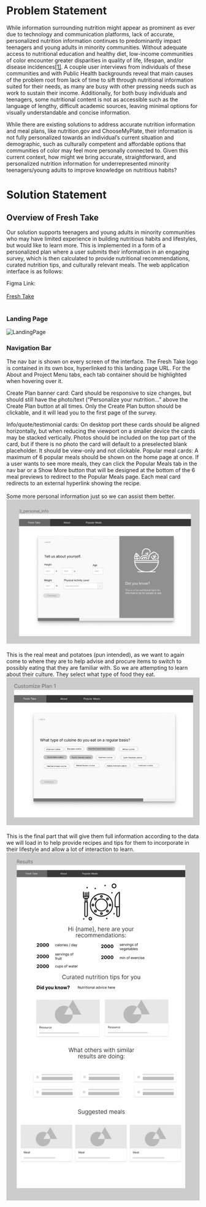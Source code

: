 # Problem Statement

While information surrounding nutrition might appear as prominent as ever due to technology and communication platforms, lack of accurate, personalized nutrition information continues to predominantly impact teenagers and young adults in minority communities. Without adequate access to nutritional education and healthy diet, low-income communities of color encounter greater disparities in quality of life, lifespan, and/or disease incidences[[1]](https://www.ncbi.nlm.nih.gov/pmc/articles/PMC2729116/). A couple user interviews from individuals of these communities and with Public Health backgrounds reveal that main causes of the problem root from lack of time to sift through nutritional information suited for their needs, as many are busy with other pressing needs such as work to sustain their income. Additionally, for both busy individuals and teenagers, some nutritional content is not as accessible such as the language of lengthy, difficult academic sources, leaving minimal options for visually understandable and concise information.

While there are existing solutions to address accurate nutrition information and meal plans, like nutrition.gov and ChooseMyPlate, their information is not fully personalized towards an individual’s current situation and demographic, such as culturally competent and affordable options that communities of color may feel more personally connected to. Given this current context, how might we bring accurate, straightforward, and personalized nutrition information for underrepresented minority teenagers/young adults to improve knowledge on nutritious habits?

# Solution Statement


## Overview of Fresh Take ##
Our solution supports teenagers and young adults in minority communities who may have limited experience in building nutritious habits and lifestyles, but would like to learn more. This is implemented in a form of a personalized plan where a user submits their information in an engaging survey, which is then calculated to provide nutritional recommendations, curated nutrition tips, and culturally relevant meals. The web application interface is as follows:

Figma Link: <br></br> [Fresh Take](https://www.figma.com/file/0rxNfC7CmNp9xTu8dCy3Q0/INFO-442-Design?node-id=12380%3A0)
<br></br>

### Landing Page ###
![LandingPage](/img/1_home.png)

### Navigation Bar ###
The nav bar is shown on every screen of the interface. The Fresh Take logo is contained in its own box, hyperlinked to this landing page URL. For the About and Project Menu tabs, each tab container should be highlighted when hovering over it.

Create Plan banner card: Card should be responsive to size changes, but should still have the photo/text (“Personalize your nutrition…” above the Create Plan button at all times. Only the Create Plan button should be clickable, and it will lead you to the first page of the survey.

Info/quote/testimonial cards: On desktop port these cards should be aligned horizontally, but when reducing the viewport on a smaller device the cards may be stacked vertically. Photos should be included on the top part of the card, but if there is no photo the card will default to a preselected blank placeholder. It should be view-only and not clickable.
Popular meal cards: A maximum of 6 popular meals should be shown on the home page at once. If a user wants to see more meals, they can click the Popular Meals tab in the nav bar or a Show More button that will be designed at the bottom of the 6 meal previews to redirect to the Popular Meals page. Each meal card redirects to an external hyperlink showing the recipe.
<br></br>
Some more personal information just so we can assist them better.
![Height&Weight](fig2.jpg)
<br></br>
This is the real meat and potatoes (pun intended), as we want to again come to where they are to help advise and procure items to switch to possibly eating that they are familiar with. So we are attempting to learn about their culture. They select what type of food they eat.
![CultureMenu](fig3.jpg)
<br></br>
This is the final part that will give them full information according to the data we will load in to help provide recipes and tips for them to incorporate in their lifestyle and allow a lot of interaction to learn.
![Final-Results](fig4.jpg)
